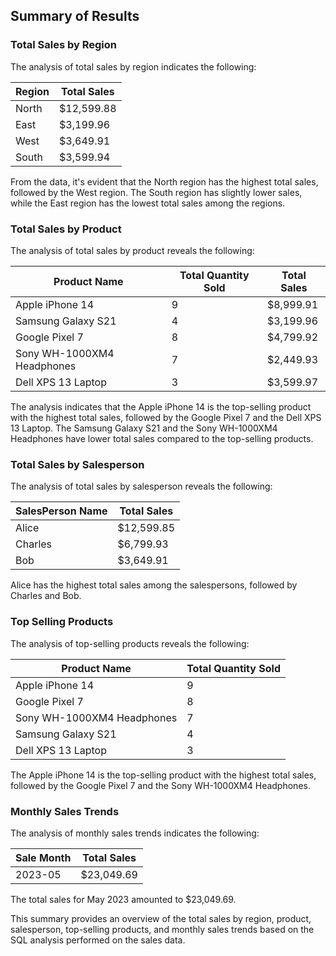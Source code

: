 ## Summary of Results

### Total Sales by Region

The analysis of total sales by region indicates the following:

| Region | Total Sales |
|--------|-------------|
| North  | $12,599.88  |
| East   | $3,199.96  |
| West   | $3,649.91  |
| South  | $3,599.94  |

From the data, it's evident that the North region has the highest total sales, followed by the West region. The South region has slightly lower sales, while the East region has the lowest total sales among the regions.

### Total Sales by Product

The analysis of total sales by product reveals the following:

| Product Name               | Total Quantity Sold | Total Sales  |
|----------------------------|---------------------|--------------|
| Apple iPhone 14            | 9                   | $8,999.91    |
| Samsung Galaxy S21         | 4                   | $3,199.96    |
| Google Pixel 7             | 8                   | $4,799.92    |
| Sony WH-1000XM4 Headphones | 7                   | $2,449.93    |
| Dell XPS 13 Laptop         | 3                   | $3,599.97    |

The analysis indicates that the Apple iPhone 14 is the top-selling product with the highest total sales, followed by the Google Pixel 7 and the Dell XPS 13 Laptop. The Samsung Galaxy S21 and the Sony WH-1000XM4 Headphones have lower total sales compared to the top-selling products.

### Total Sales by Salesperson

The analysis of total sales by salesperson reveals the following:

| SalesPerson Name | Total Sales |
|------------------|-------------|
| Alice            | $12,599.85  |
| Charles          | $6,799.93  |
| Bob              | $3,649.91  |

Alice has the highest total sales among the salespersons, followed by Charles and Bob.

### Top Selling Products

The analysis of top-selling products reveals the following:

|Product Name              | Total Quantity Sold|
| -------------------------| -------------------|
|Apple iPhone 14           | 9                  |
|Google Pixel 7            | 8                  |
|Sony WH-1000XM4 Headphones| 7                  |
|Samsung Galaxy S21        | 4                  |
| Dell XPS 13 Laptop       | 3                  |

The Apple iPhone 14 is the top-selling product with the highest total sales, followed by the Google Pixel 7 and the Sony WH-1000XM4 Headphones.

### Monthly Sales Trends

The analysis of monthly sales trends indicates the following:

| Sale Month | Total Sales |
|------------|-------------|
| 2023-05    | $23,049.69  |

The total sales for May 2023 amounted to $23,049.69.

This summary provides an overview of the total sales by region, product, salesperson, top-selling products, and monthly sales trends based on the SQL analysis performed on the sales data.
